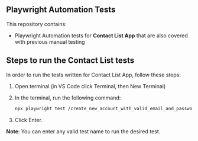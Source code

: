 ## Playwright Automation Tests

This repository contains:

- Playwright Automation tests for **Contact List App** that are also covered with previous manual testing

## Steps to run the Contact List tests

In order to run the tests written for Contact List App, follow these steps:

1. Open terminal (in VS Code click Terminal, then New Terminal)
2. In the terminal, run the following command:

   ```bash
   npx playwright test /create_new_account_with_valid_email_and_password.spec.js

3. Click Enter.

**Note**: You can enter any valid test name to run the desired test.